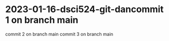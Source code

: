 # 2023-01-16-dsci524-git-dancommit 1 on branch main
commit 2 on branch main
commit 3 on branch main

